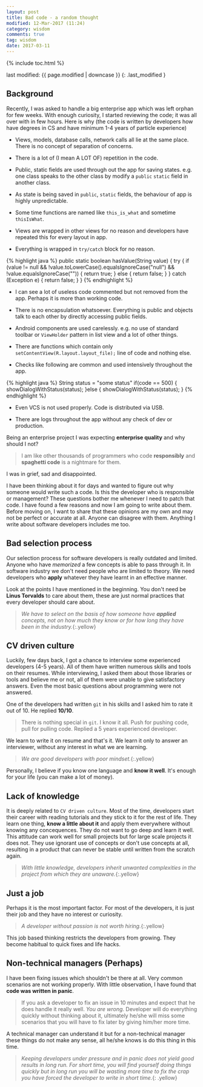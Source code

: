 ```yaml
---
layout: post
title: Bad code - a random thought
modified: 12-Mar-2017 (11:24)
category: wisdom
comments: true
tag: wisdom
date: 2017-03-11
---
```


{% include toc.html %}

last modified: {{ page.modified | downcase }} 
{: .last_modified }

## Background

Recently, I was asked to handle a big enterprise app which was left orphan for few weeks. With enough curiosity, I started reviewing the code;
it was all over with in few hours. Here is why (the code is written by developers how have degrees in CS and have minimum 1-4 years of particle
 experience)

- Views, models, database calls, network calls all lie at the same place. There is no concept of separation of concerns.

- There is a lot of (I mean A LOT OF) repetition in the code.

- Public, static fields are used through out the app for saving states. e.g. one class speaks to the other class by modify a `public` `static` field in another class.

- As state is being saved in `public`, `static` fields, the behaviour of app is highly unpredictable.

- Some time functions are named like `this_is_what` and sometime `thisIsWhat`.

- Views are wrapped in other views for no reason and developers have repeated this for every layout in app.

- Everything is wrapped in `try/catch` block for no reason.

{% highlight java %}
public static boolean hasValue(String value) {
try {
    if (value != null && !value.toLowerCase().equalsIgnoreCase("null") && !value.equalsIgnoreCase("")) {
        return true;
    } else {
        return false;
    }
} catch (Exception e) {
    return false;
   }
}
{% endhighlight %}

- I can see a lot of useless code commented but not removed from the app. Perhaps it is more than working code.

- There is no encapsulation whatsoever. Everything is public and objects talk to each other by directly accessing public fields.

- Android components are used carelessly. e.g. no use of standard toolbar or `ViewHolder` pattern in list view and a lot of other things.

- There are functions which contain only `setContentView(R.layout.layout_file);` line of code and nothing else.

- Checks like following are common and used intensively throughout the app.

{% highlight java %}
String status = "some status"
if(code == 500) {
   showDialogWithStatus(status);
 }else {
   showDialogWithStatus(status);
}
{% endhighlight %}

- Even VCS is not used properly. Code is distributed via USB.

- There are logs throughout the app without any check of dev or production.

Being an enterprise project I was expecting **enterprise quality** and why should I not?

>I am like other thousands of programmers who code **responsibly** and **spaghetti code** is a nightmare for them.

I was in grief, sad and disappointed.

I have been thinking about it for days and wanted to figure out why someone would write such a code. Is this the developer who is responsible or management?
These questions bother me whenever I need to patch that code. I have found a few reasons and now I am going to write about them. Before moving on,
I want to share that these opinions are my own and may not be perfect or accurate at all. Anyone can disagree with them. Anything I write about
software developers includes me too.

## Bad selection process

Our selection process for software developers is really outdated and limited. Anyone who have *memorized* a few concepts is able to pass through it.
In software industry we don't need people who are limited to theory. We need developers who **apply** whatever they have learnt in an effective
manner.

Look at the points I have mentioned in the beginning. You don't need be **Linus Torvalds** to care about them, these are just normal practices
that every developer should care about.

> *We have to select on the basis of how someone have **applied** concepts, not on how much they know or for how long they have been in the
> industry.*{:.yellow}

## CV driven culture

Luckily, few days back, I got a chance to interview some experienced developers (4-5 years). All of them have written numerous skills and tools on their
resumes. While interviewing, I asked them about those libraries or tools and believe me or not, all of them were unable to give satisfactory
answers. Even the most basic questions about programming were not answered.

One of the developers had written `git` in his skills and I asked him to rate it out of 10. He replied **10/10**.

> There is nothing special in `git`. I know it all. Push for pushing code, pull for pulling code. Replied a 5 years experienced
> developer.

We learn to write it on resume and that's it. We learn it only to answer an interviewer, without any interest in what we are learning.

> *We are good developers with poor mindset.*{:.yellow}

Personally, I believe if you know one language and **know it well**. It's enough for your life (you can make a lot of money).

## Lack of knowledge

It is deeply related to `CV driven culture`. Most of the time, developers start their career with reading tutorials and they stick to
it for the rest of life. They learn one thing, **know a little about it** and apply them everywhere without knowing any concequences.
They do not want to go deep and learn it well. This attitude can work well for small projects but for large scale projects it does not.
They use ignorant use of concepts or don't use concepts at all, resulting in a product that can never be stable until written from the scratch
again.

> *With little knowledge, developers inherit unwanted complexities in the project from which they are unaware.*{:.yellow}

## Just a job

Perhaps it is the most important factor. For most of the developers, it is just their job and they have no interest or curiosity.

> *A developer without passion is not worth hiring.*{:.yellow}

This job based thinking restricts the developers from growing. They become habitual to quick fixes and life hacks.

## Non-technical managers (Perhaps)

I have been fixing issues which shouldn't be there at all. Very common scenarios are not working properly. With little observation, I have
found that **code was written in panic**.

> If you ask a developer to fix an issue in 10 minutes and expect that he does handle it really well. *You are wrong*.
> Developer will do everything quickly without thinking about it, ultimately he/she will miss some scenarios
> that you will have to fix later by giving him/her more time.

A technical manager can understand it but for a non-technical manager these things do not make any sense, all he/she knows is do this thing in
this time.

> *Keeping developers under pressure and in panic does not yield good results in long run. For short time, you will find yourself doing things
> quickly but in long run you will be wasting more time to fix the crap you have forced the developer to write in short time.*{: .yellow}
